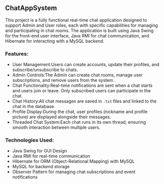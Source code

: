 
## ChatAppSystem

This project is a fully functional real-time chat application designed to support Admin and User roles, each with specific capabilities for managing and participating in chat rooms. The application is built using Java Swing for the front-end user interface, Java RMI for chat communication, and Hibernate for interacting with a MySQL backend.

### Features:
- User Management:Users can create accounts, update their profiles, and subscribe/unsubscribe to chats.
- Admin Controls:The Admin can create chat rooms, manage user subscriptions, and remove users from the system.
- Chat Functionality:Real-time notifications are sent when a chat starts and users join or leave. Only subscribed users can participate in the chat.
- Chat History:All chat messages are saved in `.txt` files and linked to the chat in the database.
- Profile Display:During the chat, user profiles (nickname and profile picture) are displayed alongside their messages.
- Threaded Chat System:Each chat runs in its own thread, ensuring smooth interaction between multiple users.

### Technologies Used:

- Java Swing for GUI Design
- Java RMI for real-time communication
- Hibernate for ORM (Object-Relational Mapping) with MySQL
- MySQL for backend storage
- Observer Pattern for managing chat subscriptions and event notifications

